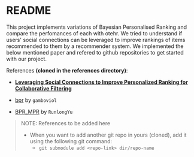 # README

This project implements variations of Bayesian Personalised Ranking and compare the perfomances of each with otehr. We tried to understand if users' social connections can be leveraged to improve rankings of items recommended to them by a recommender system. We implemented the below mentioned paper and refered to github repositories to get started with our project.

References **(cloned in the references directory)**:
-  [__Leveraging Social Connections to Improve Personalized Ranking for Collaborative Filtering__](https://dl.acm.org/citation.cfm?doid=2661829.2661998)
- [bpr](https://github.com/gamboviol/bpr.git) by `gamboviol`

- [BPR_MPR](https://github.com/RunlongYu/BPR_MPR.git) by `RunlongYu`

> NOTE: References to be added here
> - When you want to add another git repo in yours (cloned), add it using the following git command:
>	- `git submodule add <repo-link> dir/repo-name`



